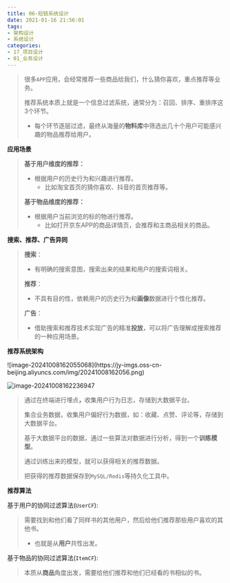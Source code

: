 ```yaml
---
title: 06-短链系统设计
date: 2021-01-16 21:56:01
tags:
- 架构设计
- 系统设计
categories: 
- 17_项目设计
- 01_业务设计
---
```



<blockquote>
<p>很多<code>APP</code>应用，会经常推荐一些商品给我们，什么猜你喜欢，重点推荐等业务。</p>
<p>推荐系统本质上就是一个信息过滤系统，通常分为：召回、排序、重排序这3个环节。</p>
<ul>
<li>每个环节逐层过滤，最终从海量的<strong>物料库</strong>中筛选出几十个用户可能感兴趣的物品推荐给用户。</li>
</ul>
</blockquote>
<p><strong>应用场景</strong></p>
<blockquote>
<p><strong>基于用户维度的推荐：</strong></p>
<ul>
<li>根据用户的历史行为和兴趣进行推荐。<ul>
<li>比如淘宝首页的猜你喜欢、抖音的首页推荐等。</li>
</ul>
</li>
</ul>
<p><strong>基于物品维度的推荐：</strong></p>
<ul>
<li>根据用户当前浏览的标的物进行推荐。<ul>
<li>比如打开京东APP的商品详情页，会推荐和主商品相关的商品。</li>
</ul>
</li>
</ul>
</blockquote>
<p><strong>搜索、推荐、广告异同</strong></p>
<blockquote>
<p><strong>搜索</strong>：</p>
<ul>
<li>有明确的搜索意图，搜索出来的结果和用户的搜索词相关。</li>
</ul>
<p><strong>推荐</strong>：</p>
<ul>
<li>不具有目的性，依赖用户的历史行为和<strong>画像</strong>数据进行个性化推荐。</li>
</ul>
<p><strong>广告</strong>：</p>
<ul>
<li>借助搜索和推荐技术实现广告的精准<strong>投放</strong>，可以将广告理解成搜索推荐的一种应用场景。</li>
</ul>
</blockquote>
<p><strong>推荐系统架构</strong></p>
![image-20241008162055068](https://jy-imgs.oss-cn-beijing.aliyuncs.com/img/20241008162056.png)





![image-20241008162236947](https://jy-imgs.oss-cn-beijing.aliyuncs.com/img/20241008162237.png)



<blockquote>
<p>通过在终端进行埋点<strong>，</strong>收集用户行为日志，存储到大数据平台。</p>
<p>集合业务数据，收集用户偏好行为数据，如：收藏、点赞、评论等，存储到大数据平台。</p>
<p>基于大数据平台的数据，通过一些算法对数据进行分析，得到一个<strong>训练模型</strong>。</p>
<p>通过训练出来的模型，就可以获得相关的推荐数据。</p>
<p>把获得的推荐数据保存到<code>MySQL/Redis</code>等持久化工具中。</p>
</blockquote>
<p><strong>推荐算法</strong></p>
<p>基于用户的协同过滤算法(<code>UserCF</code>):</p>
<blockquote>
<p>需要找到和他们看了同样书的其他用户，然后给他们推荐那些用户喜欢的其他书。</p>
<ul>
<li>也就是从<strong>用户</strong>共性出发。</li>
</ul>
</blockquote>
<p>基于物品的协同过滤算法(<code>ItemCF</code>):</p>
<blockquote>
<p>本质从<strong>商品</strong>角度出发，需要给他们推荐和他们已经看的书相似的书。</p>
</blockquote>

